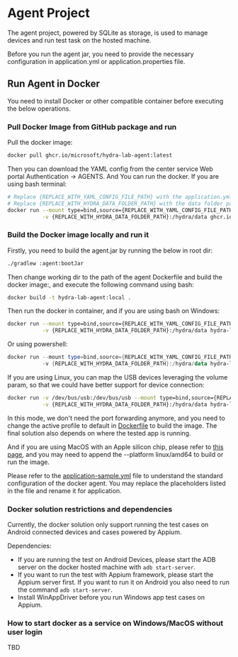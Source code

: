 # Agent Project

The agent project, powered by SQLite as storage, is used to manage devices and run test task on the hosted machine.

Before you run the agent jar, you need to provide the necessary configuration in application.yml or application.properties file.

## Run Agent in Docker

You need to install Docker or other compatible container before executing the below operations.

### Pull Docker Image from GitHub package and run

Pull the docker image:
```bash
docker pull ghcr.io/microsoft/hydra-lab-agent:latest
```

Then you can download the YAML config from the center service Web portal Authentication -> AGENTS. And You can run the docker. If you are using bash terminal:
```bash
# Replace {REPLACE_WITH_YAML_CONFIG_FILE_PATH} with the application.yml file path, for example: /User/xxx/HydraLab/application.yml
# Replace {REPLACE_WITH_HYDRA_DATA_FOLDER_PATH} with the data folder path, for example: /User/xxx/HydraLab/data
docker run --mount type=bind,source={REPLACE_WITH_YAML_CONFIG_FILE_PATH},target=/application.yml \
           -v {REPLACE_WITH_HYDRA_DATA_FOLDER_PATH}:/hydra/data ghcr.io/microsoft/hydra-lab-agent:latest
```

### Build the Docker image locally and run it

Firstly, you need to build the agent.jar by running the below in root dir:

```bash
./gradlew :agent:bootJar
```

Then change working dir to the path of the agent Dockerfile and build the docker image:, and execute the following command using bash:

```bash
docker build -t hydra-lab-agent:local .
```

Then run the docker in container, and if you are using bash on Windows:

```bash
docker run --mount type=bind,source={REPLACE_WITH_YAML_CONFIG_FILE_PATH},target=/application.yml \
           -v {REPLACE_WITH_HYDRA_DATA_FOLDER_PATH}:/hydra/data hydra-lab-agent:local
```

Or using powershell:

```powershell
docker run --mount type=bind,source={REPLACE_WITH_YAML_CONFIG_FILE_PATH},target=/application.yml `
           -v {REPLACE_WITH_HYDRA_DATA_FOLDER_PATH}:/hydra/data hydra-lab-agent:local
```

If you are using Linux, you can map the USB devices leveraging the volume param, so that we could have better support for device connection:

```bash
docker run -v /dev/bus/usb:/dev/bus/usb --mount type=bind,source={REPLACE_WITH_YAML_CONFIG_FILE_PATH},target=/application.yml \
           -v {REPLACE_WITH_HYDRA_DATA_FOLDER_PATH}:/hydra/data hydra-lab-agent:local
```
In this mode, we don't need the port forwarding anymore, and you need to change the active profile to default in [Dockerfile](Dockerfile) to build the image.  The final solution also depends on where the tested app is running.

And if you are using MacOS with an Apple silicon chip, please refer to [this page](https://docs.docker.com/desktop/mac/apple-silicon/), and you may need to append the --platform linux/amd64 to build or run the image.

Please refer to the [application-sample.yml](application-sample.yml) file to understand the standard configuration of the docker agent. You may replace the placeholders listed in the file and rename it for application.

### Docker solution restrictions and dependencies

Currently, the docker solution only support running the test cases on Android connected devices and cases powered by Appium.

Dependencies:
- If you are running the test on Android Devices, please start the ADB server on the docker hosted machine with ```adb start-server```.
- If you want to run the test with Appium framework, please start the Appium server first. If you want to run it on Android you also need to run the command ```adb start-server```.
- Install WinAppDriver before you run Windows app test cases on Appium.

### How to start docker as a service on Windows/MacOS without user login

TBD
